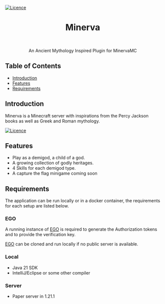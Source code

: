 [![Licence](https://img.shields.io/github/license/Ileriayo/markdown-badges?style=for-the-badge)](./LICENSE)
<h1 align="center"> Minerva </h1> <br>

<p align="center">
  An Ancient Mythology Inspired Plugin for MinervaMC
</p>

## Table of Contents

- [Introduction](#introduction)
- [Features](#features)
- [Requirements](#requirements)


## Introduction

Minerva is a Minecraft server with inspirations from the Percy Jackson books as well as Greek and Roman mythology.


[![Licence](https://img.shields.io/github/license/Ileriayo/markdown-badges?style=for-the-badge)](./LICENSE)

## Features

* Play as a demigod, a child of a god.
* A growing collection of godly heritages.
* 4 Skills for each demigod type.
* A capture the flag minigame coming soon

## Requirements
The application can be run locally or in a docker container, the requirements for each setup are listed below.


### EGO
A running instance of [EGO](https://github.com/overture-stack/ego/) is required to generate the Authorization tokens and to provide the verification key.

[EGO](https://github.com/overture-stack/ego/) can be cloned and run locally if no public server is available. 


### Local
* Java 21 SDK
* IntelliJ/Eclipse or some other compiler


### Server
* Paper server in 1.21.1
